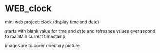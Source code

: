 # WEB_clock
mini web project: clock (display time and date)

starts with blank value for time and date and refreshes values ever second to maintain current timestamp

images are to cover directory picture
